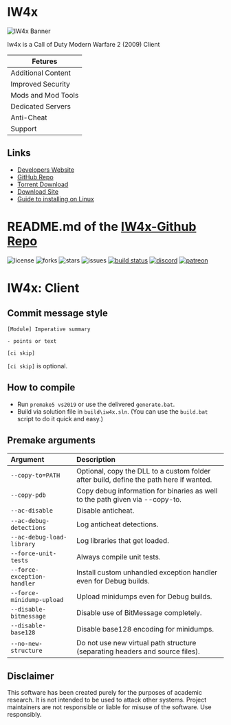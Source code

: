 # IW4x
![IW4x Banner](https://xlabs.dev/img/iw4x_banner.jpg "IW4x Banner")

Iw4x is a Call of Duty Modern Warfare 2 (2009) Client


| Fetures            | 
| -------------------|
| Additional Content |
| Improved Security  |
|Mods and Mod Tools  |
|Dedicated Servers   | 
|Anti-Cheat          |
|Support             |

## Links
* [Developers Website](https://xlabs.dev/)
* [GitHub Repo](https://github.com/XLabsProject/iw4x-client)
* [Torrent Download](https://dss0.cc/alterwarez/download/iw4x_full_game.torrent)
* [Download Site](https://xlabs.dev/support_iw4x_client#nonsteam)
* [Guide to installing on Linux](https://www.reddit.com/r/IW4x/comments/irdycg/can_you_play_iw4x_in_linux/?utm_medium=android_app&utm_source=share)



# README.md of the [IW4x-Github Repo](https://github.com/XLabsProject/iw4x-client/blob/develop/README.md)
![license](https://img.shields.io/github/license/IW4x/iw4x-client.svg)
![forks](https://img.shields.io/github/forks/IW4x/iw4x-client.svg)
![stars](https://img.shields.io/github/stars/IW4x/iw4x-client.svg)
![issues](https://img.shields.io/github/issues/IW4x/iw4x-client.svg)
[![build status](https://ci.appveyor.com/api/projects/status/rvljq0ooxen0oexm/branch/develop?svg=true)](https://ci.appveyor.com/project/iw4x/iw4x-client/branch/develop)
[![discord](https://img.shields.io/endpoint?url=https://momo5502.com/iw4x/members-badge.php)](https://discord.gg/sKeVmR3)
[![patreon](https://img.shields.io/badge/patreon-support-blue.svg?logo=patreon)](https://www.patreon.com/xlabsproject)

# IW4x: Client

## Commit message style

```
[Module] Imperative summary

- points or text

[ci skip]
```

`[ci skip]` is optional.

## How to compile

- Run `premake5 vs2019` or use the delivered `generate.bat`.
- Build via solution file in `build\iw4x.sln`. (You can use the `build.bat` script to do it quick and easy.)

## Premake arguments

| Argument                    | Description                                    |
|:----------------------------|:-----------------------------------------------|
| `--copy-to=PATH`            | Optional, copy the DLL to a custom folder after build, define the path here if wanted. |
| `--copy-pdb`                | Copy debug information for binaries as well to the path given via --copy-to. |
| `--ac-disable`              | Disable anticheat.                             |
| `--ac-debug-detections`     | Log anticheat detections.                      |
| `--ac-debug-load-library`   | Log libraries that get loaded.                 |
| `--force-unit-tests`        | Always compile unit tests.                     |
| `--force-exception-handler` | Install custom unhandled exception handler even for Debug builds. |
| `--force-minidump-upload`   | Upload minidumps even for Debug builds.        |
| `--disable-bitmessage`      | Disable use of BitMessage completely.          |
| `--disable-base128`         | Disable base128 encoding for minidumps.        |
| `--no-new-structure`        | Do not use new virtual path structure (separating headers and source files). |

## Disclaimer

This software has been created purely for the purposes of
academic research. It is not intended to be used to attack
other systems. Project maintainers are not responsible or
liable for misuse of the software. Use responsibly.